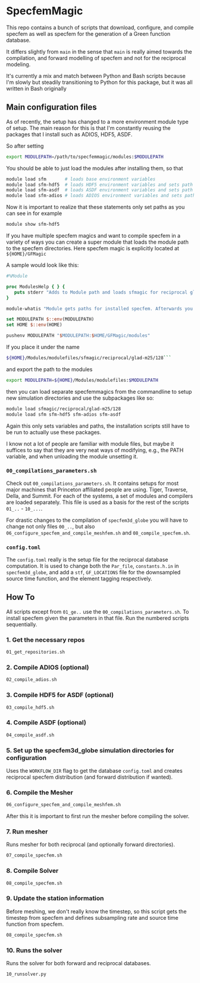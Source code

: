 # SpecfemMagic

This repo contains a bunch of scripts that download, configure, and compile
specfem as well as specfem for the generation of a Green function database.

It differs slightly from `main` in the sense that `main` is really aimed towards
the compilation, and forward modelling of specfem and not for the reciprocal
modeling.

It's currently a mix and match between Python and Bash scripts because I'm
slowly but steadily transitioning to Python for this package, but it was all
written in Bash originally

## Main configuration files

As of recently, the setup has changed to a more environment module type of setup.
The main reason for this is that I'm constantly reusing the packages that I
install such as ADIOS, HDF5, ASDF.

So after setting
```bash
export MODULEPATH=/path/to/specfemmagic/modules:$MODULEPATH
```

You should be able to just load the modules after installing them, so that

```bash
module load sfm       # loads base environment variables
module load sfm-hdf5  # loads HDF5 environment variables and sets path
module load sfm-asdf  # loads ASDF environment variables and sets path
module load sfm-adios # loads ADIOS environment variables and sets path
```

Now it is important to realize that these statements only set paths as you can
see in for example
```bash
module show sfm-hdf5
```

If you have multiple specfem magics and want to compile specfem in a variety of ways
you can create a super module that loads the module path to the specfem directories.
Here specfem magic is explicitly located at `${HOME}/GFMagic`

A sample would look like this:

```tcl
#%Module

proc ModulesHelp { } {
   puts stderr "Adds to Module path and loads sfmagic for reciprocal glad m25 with 128x128"
}

module-whatis "Module gets paths for installed specfem. Afterwards you can load sfm, sfm-hdf5, sfm-adios, sfm-asdf"

set MODULEPATH $::env(MODULEPATH)
set HOME $::env(HOME)

pushenv MODULEPATH "$MODULEPATH:$HOME/GFMagic/modules"
```

If you place it under the name
```bash
${HOME}/Modules/modulefiles/sfmagic/reciprocal/glad-m25/128```
```
and export the path to the modules
```bash
export MODULEPATH=${HOME}/Modules/modulefiles:$MODULEPATH
```
then you can load separate specfemmagics from the commandline to setup new
simulation directories and use the subpackages like so:

```bash
module load sfmagic/reciprocal/glad-m25/128
module load sfm sfm-hdf5 sfm-adios sfm-asdf
```

Again this only sets variables and paths, the installation scripts still have to be run to actually use these packages.

I know not a lot of people are familiar with module files, but maybe it suffices
to say that they are very neat ways of modifying, e.g., the PATH  variable, and
when unloading the module unsetting it.

### `00_compilations_parameters.sh`

Check out `00_compilations_parameters.sh`. It contains setups for most major
machines that Princeton affiliated people are using. Tiger, Traverse, Della, and
Summit. For each of the systems, a set of modules and compilers are loaded
separately. This file is used as a basis for the rest of the scripts `01_..` -
`10_...`.

For drastic changes to the compilation of `specfem3d_globe` you will have to
change not only files `00_..`, but also
`06_configure_specfem_and_compile_meshfem.sh` and `08_compile_specfem.sh`.

### `config.toml`

The `config.toml` really is the setup file for the reciprocal database
computation. It is used to change both the `Par_file`,
`constants.h.in` in `specfem3d_globe`, and add a `stf`, `GF_LOCATIONS` file for
the downsampled source time function, and the element tagging respectively.


## How To

All scripts except from `01_ge..` use the `00_compilations_parameters.sh`. To
install specfem given the parameters in that file. Run the numbered scripts
sequentially.

### 1. Get the necessary repos

```bash
01_get_repositories.sh
```

### 2. Compile ADIOS (optional)
```bash
02_compile_adios.sh
```

### 3. Compile HDF5 for ASDF (optional)
```bash
03_compile_hdf5.sh
```

### 4. Compile ASDF (optional)
```bash
04_compile_asdf.sh
```

### 5. Set up the specfem3d_globe simulation directories for configuration

Uses the `WORKFLOW_DIR` flag to get the database `config.toml` and creates
reciprocal specfem distribution (and forward distribution if wanted).

### 6. Compile the Mesher

```bash
06_configure_specfem_and_compile_meshfem.sh
```

After this it is important to first run the mesher before compiling the solver.


### 7. Run mesher

Runs mesher for both reciprocal (and optionally forward directories).

```bash
07_compile_specfem.sh
```

### 8. Compile Solver

```bash
08_compile_specfem.sh
```

### 9. Update the station information

Before meshing, we don't really know the timestep, so this script gets the
timestep from specfem and defines subsampling rate and source time function from
specfem.

```bash
08_compile_specfem.sh
```

### 10. Runs the solver

Runs the solver for both forward and reciprocal databases.
```bash
10_runsolver.py
```

